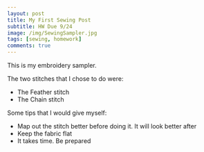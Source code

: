 ```yaml
---
layout: post
title: My First Sewing Post
subtitle: HW Due 9/24
image: /img/SewingSampler.jpg
tags: [sewing, homework]
comments: true
---
```


This is my embroidery sampler. 

The two stitches that I chose to do were: 
- The Feather stitch
- The Chain stitch

Some tips that I would give myself:
- Map out the stitch better before doing it. It will look better after
- Keep the fabric flat
- It takes time. Be prepared




